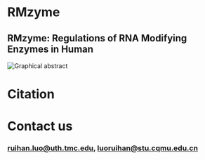 # RMzyme
## RMzyme: Regulations of RNA Modifying Enzymes in Human

<picture>
 <source media="(prefers-color-scheme: dark)" srcset="">
 <source media="(prefers-color-scheme: light)" srcset="">
 <img alt="Graphical abstract" src="YOUR-DEFAULT-IMAGE">
</picture>

# Citation
### 
# Contact us
### ruihan.luo@uth.tmc.edu, luoruihan@stu.cqmu.edu.cn
        
